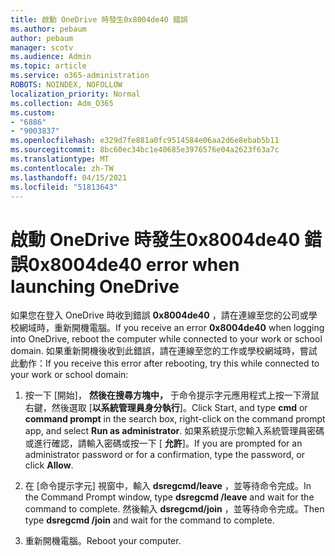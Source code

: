 ```yaml
---
title: 啟動 OneDrive 時發生0x8004de40 錯誤
ms.author: pebaum
author: pebaum
manager: scotv
ms.audience: Admin
ms.topic: article
ms.service: o365-administration
ROBOTS: NOINDEX, NOFOLLOW
localization_priority: Normal
ms.collection: Adm_O365
ms.custom:
- "6886"
- "9003837"
ms.openlocfilehash: e329d7fe881a0fc9514584e06aa2d6e8ebab5b11
ms.sourcegitcommit: 8bc60ec34bc1e40685e3976576e04a2623f63a7c
ms.translationtype: MT
ms.contentlocale: zh-TW
ms.lasthandoff: 04/15/2021
ms.locfileid: "51813643"
---
```

# <a name="0x8004de40-error-when-launching-onedrive"></a><span data-ttu-id="b6cb7-102">啟動 OneDrive 時發生0x8004de40 錯誤</span><span class="sxs-lookup"><span data-stu-id="b6cb7-102">0x8004de40 error when launching OneDrive</span></span>

<span data-ttu-id="b6cb7-103">如果您在登入 OneDrive 時收到錯誤 **0x8004de40** ，請在連線至您的公司或學校網域時，重新開機電腦。</span><span class="sxs-lookup"><span data-stu-id="b6cb7-103">If you receive an error **0x8004de40** when  logging into OneDrive, reboot the computer while connected to your work or school domain.</span></span> <span data-ttu-id="b6cb7-104">如果重新開機後收到此錯誤，請在連線至您的工作或學校網域時，嘗試此動作：</span><span class="sxs-lookup"><span data-stu-id="b6cb7-104">If you receive this error after rebooting, try this while connected to your work or school domain:</span></span>

1. <span data-ttu-id="b6cb7-105">按一下 [開始]，  **然後在搜尋方塊中，** 于命令提示字元應用程式上按一下滑鼠右鍵，然後選取 [**以系統管理員身分執行**]。</span><span class="sxs-lookup"><span data-stu-id="b6cb7-105">Click Start, and type **cmd** or **command prompt**  in the search  box, right-click on the command prompt app, and select  **Run as administrator**.</span></span> <span data-ttu-id="b6cb7-106">如果系統提示您輸入系統管理員密碼或進行確認，請輸入密碼或按一下 [ **允許**]。</span><span class="sxs-lookup"><span data-stu-id="b6cb7-106">If you are prompted for an administrator password or for a confirmation, type the password, or click **Allow**.</span></span>  

2. <span data-ttu-id="b6cb7-107">在 [命令提示字元] 視窗中，輸入 **dsregcmd/leave**  ，並等待命令完成。</span><span class="sxs-lookup"><span data-stu-id="b6cb7-107">In the Command Prompt window, type **dsregcmd /leave**  and wait for the command to complete.</span></span> <span data-ttu-id="b6cb7-108">然後輸入 **dsregcmd/join** ，並等待命令完成。</span><span class="sxs-lookup"><span data-stu-id="b6cb7-108">Then type **dsregcmd /join** and wait for the command to complete.</span></span>
3. <span data-ttu-id="b6cb7-109">重新開機電腦。</span><span class="sxs-lookup"><span data-stu-id="b6cb7-109">Reboot your computer.</span></span>
